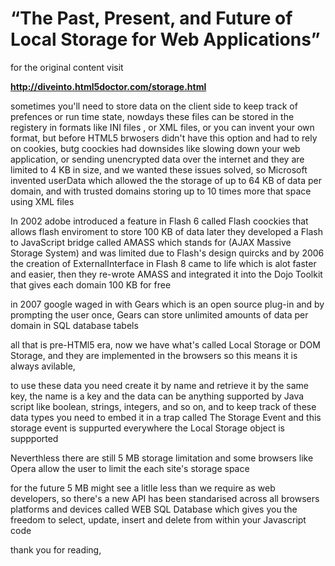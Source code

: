 # “The Past, Present, and Future of Local Storage for Web Applications”

for the original content visit

**http://diveinto.html5doctor.com/storage.html**

sometimes you'll need to store data on the client side to keep track of prefences or run time state, nowdays these files can be stored in the registery in formats like INI files , or XML files, or you can invent your own format, but before HTML5 brwosers didn't have this option and had to rely on cookies, butg coockies had downsides like slowing down your web application, or sending unencrypted data over the internet and they are limited to 4 KB in size, and we wanted these issues solved,
so Microsoft invented userData which allowed the the storage of up to 64 KB of data per domain, and with trusted domains storing up to 10 times more that space using XML files 

In 2002 adobe introduced a feature in Flash 6 called Flash coockies that allows flash enviroment to store 100 KB of data later they developed a Flash to JavaScript bridge called AMASS which stands for (AJAX Massive Storage System) and was limited due to Flash's design quircks and by 2006 the creation of ExternalInterface in Flash 8 came to life which is alot faster and easier, then they re-wrote AMASS and integrated it into the Dojo Toolkit that gives each domain 100 KB for free 

in 2007 google waged in with Gears which is an open source plug-in and by prompting the user once, Gears can store unlimited amounts of data per domain in SQL database tabels

all that is pre-HTMl5 era, now we have what's called Local Storage or DOM Storage, and they are implemented in the browsers so this means it is always avilable, 

to use these data you need create it by name and retrieve it by the same key, the name is a key and the data can be anything supported by Java script like boolean, strings, integers, and so on, and to keep track of these data types you need to embed it in a trap called The Storage Event and this storage event is suppurted everywhere the Local Storage object is suppported 

Neverthless there are still 5 MB storage limitation and some browsers like Opera allow the user to limit the each site's storage space

for the future 5 MB might see a litlle less than we require as web developers, so there's a new API has been standarised across all browsers platforms and devices called WEB SQL Database which gives you the freedom to select, update, insert and delete from within your Javascript code 

thank you for reading,